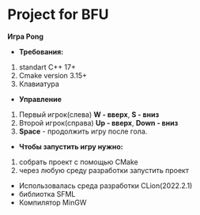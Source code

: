 # Project for BFU
**Игра Pong**
- **Требования:**
1. standart C++ 17+
2. Cmake version 3.15+
3. Клавиатура
 -  **Управление**
1. Первый игрок(слева) **W - ввeрх**, **S - вниз**
2. Второй игрок(справа) **Up - ввeрх**, **Down - вниз**
3. **Space** - продолжить игру после гола.
- **Чтобы запустить игру нужно:**
1. собрать проект с помощью CMake
2. через любую среду разработки запустить проект
- Использовалась среда разработки CLion(2022.2.1)
- библиотка SFML
- Компилятор MinGW
